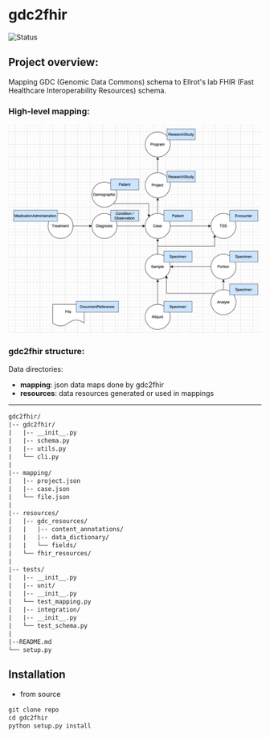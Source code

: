 # gdc2fhir
![Status](https://img.shields.io/badge/Status-In%20Progress-yellow)

## Project overview: 
Mapping GDC (Genomic Data Commons) schema to Ellrot's lab FHIR (Fast Healthcare Interoperability Resources) schema.

### High-level mapping:
![mapping](./imgs/high-level.png)

### gdc2fhir structure:

Data directories:
- **mapping**: json data maps done by gdc2fhir
- **resources**: data resources generated or used in mappings

****
```
gdc2fhir/
|-- gdc2fhir/
|   |-- __init__.py
|   |-- schema.py
|   |-- utils.py
|   └── cli.py
|   
|-- mapping/
|   |-- project.json
|   |-- case.json
|   └── file.json
|  
|-- resources/
|   |-- gdc_resources/
|   |   |-- content_annotations/
|   |   |-- data_dictionary/
|   |   └── fields/
|   └── fhir_resources/
| 
|-- tests/
|   |-- __init__.py
|   |-- unit/
|   |-- __init__.py
|   └── test_mapping.py
|   |-- integration/
|   |-- __init__.py
|   └── test_schema.py
|   
|--README.md
└── setup.py
```

## Installation

- from source 
```
git clone repo
cd gdc2fhir
python setup.py install
```

